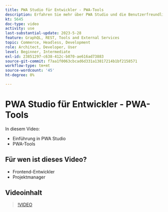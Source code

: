 ```yaml
---
title: PWA Studio für Entwickler - PWA-Tools
description: Erfahren Sie mehr über PWA Studio und die Benutzerfreundlichkeit von PWA Studio-Tools.
kt: 5645
doc-type: video
activity: use
last-substantial-update: 2023-5-28
feature: GraphQL, REST, Tools and External Services
topic: Commerce, Headless, Development
role: Architect, Developer, User
level: Beginner, Intermediate
exl-id: 23851297-c638-412c-b070-ae616ad73883
source-git-commit: f7aa1f0063cbcad6d331a13817214b1bf2158571
workflow-type: tm+mt
source-wordcount: '45'
ht-degree: 0%

---
```


# PWA Studio für Entwickler - PWA-Tools

In diesem Video:

- Einführung in PWA Studio
- PWA-Tools

## Für wen ist dieses Video?

- Frontend-Entwickler
- Projektmanager

## Videoinhalt

>[!VIDEO](https://video.tv.adobe.com/v/35716?quality=12&learn=on)
